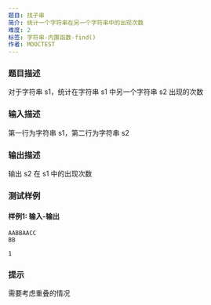 ```yaml
---
题目: 找子串
简介: 统计一个字符串在另一个字符串中的出现次数
难度: 2
标签: 字符串-内置函数-find()
作者: MOOCTEST
---
```


### 题目描述

对于字符串 s1，统计在字符串 s1 中另一个字符串 s2 出现的次数

### 输入描述

第一行为字符串 s1，第二行为字符串 s2

### 输出描述

输出 s2 在 s1 中的出现次数

### 测试样例

#### 样例1: 输入-输出

```
AABBAACC
BB
```

```
1
```

### 提示

需要考虑重叠的情况